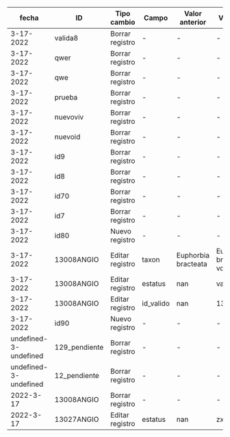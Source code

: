 | fecha | ID | Tipo cambio | Campo | Valor anterior | Valor actual | Usuario | 
| -- | -- | -- | -- | -- | -- | -- |
| 3-17-2022 | valida8 | Borrar registro | - | - | - | vivian | 
| 3-17-2022 | qwer | Borrar registro | - | - | - | vivian | 
| 3-17-2022 | qwe | Borrar registro | - | - | - | vivian | 
| 3-17-2022 | prueba | Borrar registro | - | - | - | vivian | 
| 3-17-2022 | nuevoviv | Borrar registro | - | - | - | vivian | 
| 3-17-2022 | nuevoid | Borrar registro | - | - | - | vivian | 
| 3-17-2022 | id9 | Borrar registro | - | - | - | vivian | 
| 3-17-2022 | id8 | Borrar registro | - | - | - | vivian | 
| 3-17-2022 | id70 | Borrar registro | - | - | - | vivian | 
| 3-17-2022 | id7 | Borrar registro | - | - | - | vivian | 
| 3-17-2022 | id80 | Nuevo registro | - | - | - | vivian |
| 3-17-2022 | 13008ANGIO | Editar registro | taxon | Euphorbia bracteata | Euphorbia bracteata vdfg | vivian |
| 3-17-2022 | 13008ANGIO | Editar registro | estatus | nan | valido | vivian |
| 3-17-2022 | 13008ANGIO | Editar registro | id_valido | nan | 13008ANGIO | vivian |
| 3-17-2022 | id90 | Nuevo registro | - | - | - | vivian |
| undefined-3-undefined | 129_pendiente | Borrar registro | - | - | - | vivian | 
| undefined-3-undefined | 12_pendiente | Borrar registro | - | - | - | vivian | 
| 2022-3-17 | 13008ANGIO | Borrar registro | - | - | - | vivian | 
| 2022-3-17 | 13027ANGIO | Editar registro | estatus | nan | zxczxc | vivian |
